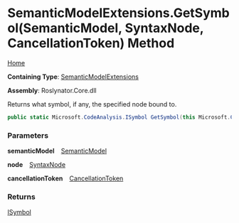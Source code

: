 # SemanticModelExtensions\.GetSymbol\(SemanticModel, SyntaxNode, CancellationToken\) Method

[Home](../../../README.md)

**Containing Type**: [SemanticModelExtensions](../README.md)

**Assembly**: Roslynator\.Core\.dll

  
Returns what symbol, if any, the specified node bound to\.

```csharp
public static Microsoft.CodeAnalysis.ISymbol GetSymbol(this Microsoft.CodeAnalysis.SemanticModel semanticModel, Microsoft.CodeAnalysis.SyntaxNode node, System.Threading.CancellationToken cancellationToken = default)
```

### Parameters

**semanticModel** &ensp; [SemanticModel](https://docs.microsoft.com/en-us/dotnet/api/microsoft.codeanalysis.semanticmodel)

**node** &ensp; [SyntaxNode](https://docs.microsoft.com/en-us/dotnet/api/microsoft.codeanalysis.syntaxnode)

**cancellationToken** &ensp; [CancellationToken](https://docs.microsoft.com/en-us/dotnet/api/system.threading.cancellationtoken)

### Returns

[ISymbol](https://docs.microsoft.com/en-us/dotnet/api/microsoft.codeanalysis.isymbol)

